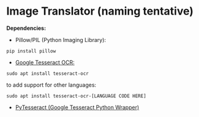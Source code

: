 Image Translator (naming tentative)
===================

**Dependencies:**

* Pillow/PIL (Python Imaging Library):

`pip install pillow`

* [Google Tesseract OCR:](https://github.com/tesseract-ocr/tesseract)

`sudo apt install tesseract-ocr`

to add support for other languages:

`sudo apt install tesseract-ocr-[LANGUAGE CODE HERE]`

* [PyTesseract (Google Tesseract Python Wrapper)](https://github.com/madmaze/pytesseract)



